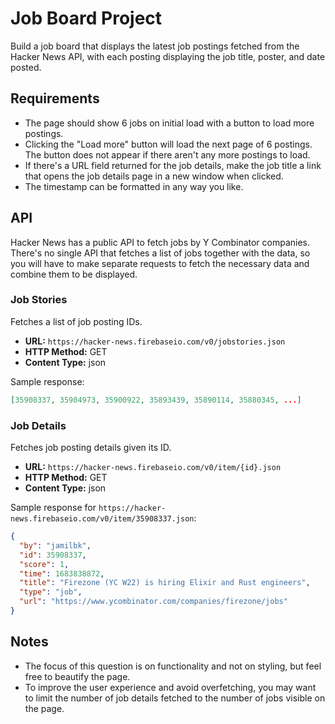 # Job Board Project

Build a job board that displays the latest job postings fetched from the Hacker News API, with each posting displaying the job title, poster, and date posted.

## Requirements

- The page should show 6 jobs on initial load with a button to load more postings.
- Clicking the "Load more" button will load the next page of 6 postings. The button does not appear if there aren't any more postings to load.
- If there's a URL field returned for the job details, make the job title a link that opens the job details page in a new window when clicked.
- The timestamp can be formatted in any way you like.

## API

Hacker News has a public API to fetch jobs by Y Combinator companies. There's no single API that fetches a list of jobs together with the data, so you will have to make separate requests to fetch the necessary data and combine them to be displayed.

### Job Stories

Fetches a list of job posting IDs.

- **URL:** `https://hacker-news.firebaseio.com/v0/jobstories.json`
- **HTTP Method:** GET
- **Content Type:** json

Sample response:

```json
[35908337, 35904973, 35900922, 35893439, 35890114, 35880345, ...]
```

### Job Details

Fetches job posting details given its ID.

- **URL:** `https://hacker-news.firebaseio.com/v0/item/{id}.json`
- **HTTP Method:** GET
- **Content Type:** json

Sample response for `https://hacker-news.firebaseio.com/v0/item/35908337.json`:

```json
{
  "by": "jamilbk",
  "id": 35908337,
  "score": 1,
  "time": 1683838872,
  "title": "Firezone (YC W22) is hiring Elixir and Rust engineers",
  "type": "job",
  "url": "https://www.ycombinator.com/companies/firezone/jobs"
}
```

## Notes

- The focus of this question is on functionality and not on styling, but feel free to beautify the page.
- To improve the user experience and avoid overfetching, you may want to limit the number of job details fetched to the number of jobs visible on the page.
